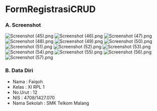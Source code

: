 # FormRegistrasiCRUD
### A. Screenshot
![Screenshot (45).png](https://s14.postimg.org/3o664vi7l/Screenshot_45.png)
![Screenshot (46).png](https://s28.postimg.org/soub2puj1/Screenshot_46.png)
![Screenshot (47).png](https://s1.postimg.org/nr0q5s28v/Screenshot_47.png)
![Screenshot (48).png](https://s28.postimg.org/qfilb5ay5/Screenshot_48.png)
![Screenshot (49).png](https://s14.postimg.org/o6069pctt/Screenshot_49.png)
![Screenshot (50).png](https://s12.postimg.org/lty6sr771/Screenshot_50.png)
![Screenshot (51).png](https://s17.postimg.org/og2hqfrwv/Screenshot_51.png)
![Screenshot (52).png](https://s16.postimg.org/wzy58x111/Screenshot_52.png)
![Screenshot (53).png](https://s28.postimg.org/jm6sm8knh/Screenshot_53.png)
![Screenshot (54).png](https://s28.postimg.org/kbnipmit9/Screenshot_54.png)
![Screenshot (55).png](https://s17.postimg.org/s095igfdb/Screenshot_55.png)
![Screenshot (56).png](https://s15.postimg.org/o5ahrwf8r/Screenshot_56.png)
![Screenshot (57).png](https://s7.postimg.org/3y5qdyqwr/Screenshot_57.png)
### B. Data Diri
- Nama  : Faiqoh
- Kelas : XI RPL 1
- No.Urut : 12
- NIS   : 4708/1427.070
- Nama Sekolah : SMK Telkom Malang
